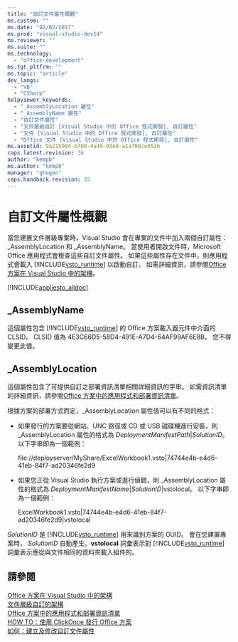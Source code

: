 ```yaml
---
title: "自訂文件屬性概觀"
ms.custom: ""
ms.date: "02/02/2017"
ms.prod: "visual-studio-dev14"
ms.reviewer: ""
ms.suite: ""
ms.technology: 
  - "office-development"
ms.tgt_pltfrm: ""
ms.topic: "article"
dev_langs: 
  - "VB"
  - "CSharp"
helpviewer_keywords: 
  - "_AssemblyLocation 屬性"
  - "_AssemblyName 屬性"
  - "自訂文件屬性"
  - "文件層級自訂 [Visual Studio 中的 Office 程式開發], 自訂屬性"
  - "文件 [Visual Studio 中的 Office 程式開發], 自訂屬性"
  - "Office 文件 [Visual Studio 中的 Office 程式開發], 自訂屬性"
ms.assetid: 9a215904-b760-4a49-93e8-a1a708ce0526
caps.latest.revision: 36
author: "kempb"
ms.author: "kempb"
manager: "ghogen"
caps.handback.revision: 35
---
```

# 自訂文件屬性概觀
  當您建置文件層級專案時，Visual Studio 會在專案的文件中加入兩個自訂屬性：\_AssemblyLocation 和 \_AssemblyName。  當使用者開啟文件時，Microsoft Office 應用程式會檢查這些自訂文件屬性。  如果這些屬性存在文件中，則應用程式會載入 [!INCLUDE[vsto_runtime](../vsto/includes/vsto-runtime-md.md)] 以啟動自訂。  如需詳細資訊，請參閱[Office 方案在 Visual Studio 中的架構](../vsto/architecture-of-office-solutions-in-visual-studio.md)。  
  
 [!INCLUDE[appliesto_alldoc](../vsto/includes/appliesto-alldoc-md.md)]  
  
## \_AssemblyName  
 這個屬性包含 [!INCLUDE[vsto_runtime](../vsto/includes/vsto-runtime-md.md)] 的 Office 方案載入器元件中介面的 CLSID。  CLSID 值為 4E3C66D5\-58D4\-491E\-A7D4\-64AF99AF6E8B。  您不得變更此值。  
  
## \_AssemblyLocation  
 這個屬性包含了可提供自訂之部署資訊清單相關詳細資訊的字串。  如需資訊清單的詳細資訊，請參閱[Office 方案中的應用程式和部署資訊清單](../vsto/application-and-deployment-manifests-in-office-solutions.md)。  
  
 根據方案的部署方式而定，\_AssemblyLocation 屬性值可以有不同的格式：  
  
-   如果發行的方案要從網站、UNC 路徑或 CD 或 USB 磁碟機進行安裝，則 \_AssemblyLocation 屬性的格式為 *DeploymentManifestPath*|*SolutionID*。  以下字串即為一個範例：  
  
     file:\/\/deployserver\/MyShare\/ExcelWorkbook1.vsto|74744e4b\-e4d6\-41eb\-84f7\-ad20346fe2d9  
  
-   如果您正從 Visual Studio 執行方案或進行偵錯，則 \_AssemblyLocation 屬性的格式為 *DeploymentManifestName*|*SolutionID*|vstolocal。  以下字串即為一個範例：  
  
     ExcelWorkbook1.vsto|74744e4b\-e4d6\-41eb\-84f7\-ad20346fe2d9|vstolocal  
  
 *SolutionID* 是 [!INCLUDE[vsto_runtime](../vsto/includes/vsto-runtime-md.md)] 用來識別方案的 GUID。  會在您建置專案時， *SolutionID* 自動產生。**vstolocal** 詞彙表示對 [!INCLUDE[vsto_runtime](../vsto/includes/vsto-runtime-md.md)] 詞彙表示應從與文件相同的資料夾載入組件的。  
  
## 請參閱  
 [Office 方案在 Visual Studio 中的架構](../vsto/architecture-of-office-solutions-in-visual-studio.md)   
 [文件層級自訂的架構](../vsto/architecture-of-document-level-customizations.md)   
 [Office 方案中的應用程式和部署資訊清單](../vsto/application-and-deployment-manifests-in-office-solutions.md)   
 [HOW TO：使用 ClickOnce 發行 Office 方案](http://msdn.microsoft.com/zh-tw/2b6c247e-bc04-4ce4-bb64-c4e79bb3d5b8)   
 [如何：建立及修改自訂文件屬性](../vsto/how-to-create-and-modify-custom-document-properties.md)  
  
  